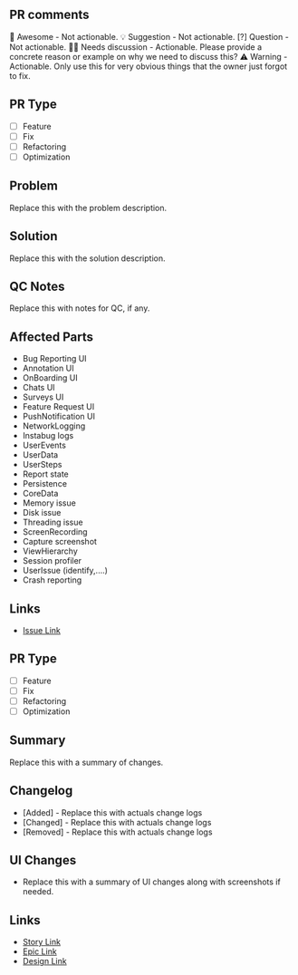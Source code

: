 ## PR comments 
👏 Awesome - Not actionable.
💡 Suggestion - Not actionable.
 [?] Question - Not actionable.
🙇‍♂️ Needs discussion - Actionable.
    Please provide a concrete reason or example on why we need to discuss this?
 ⚠️ Warning - Actionable.
    Only use this for very obvious things that the owner just forgot to fix. 
    
<!-- START OF PR TEMPLATE FOR FIXES -->
<!-- Please choose the type that accurately describes this PR -->
## PR Type
* [ ] Feature
* [ ] Fix
* [ ] Refactoring
* [ ] Optimization

<!-- Please give an accurate description of the problem fixed by this PR -->
## Problem
Replace this with the problem description.

<!-- Please describe the solution you used to fix this problem -->
## Solution
Replace this with the solution description.

<!-- Please add any extra notes for the QC team to help them with testing -->
## QC Notes
Replace this with notes for QC, if any.

<!-- This section should contain all the affected parts in the code to be covered by QC. Leave the affected parts and delete the rest. You can add other parts if it's not in this list -->
## Affected Parts
- Bug Reporting UI
- Annotation UI
- OnBoarding UI
- Chats UI
- Surveys UI
- Feature Request UI
- PushNotification UI
- NetworkLogging
- Instabug logs
- UserEvents
- UserData
- UserSteps
- Report state
- Persistence
- CoreData
- Memory issue
- Disk issue
- Threading issue
- ScreenRecording
- Capture screenshot
- ViewHierarchy
- Session profiler
- UserIssue (identify,....)
- Crash reporting

<!-- Please add any important links related to this PR in this section-->
## Links
- [Issue Link](url)
<!-- END OF PR TEMPLATE FOR FIXES -->

<!-- START OF PR TEMPLATE FOR NEW FEATURE -->

<!-- Please choose the type that accurately describes this PR -->
## PR Type
* [ ] Feature
* [ ] Fix
* [ ] Refactoring
* [ ] Optimization

<!-- Please give a summary of the changes introduced in this PR -->

## Summary
Replace this with a summary of changes.

<!-- Please list all the changes introduced in this PR. Kindly stick to the following format: 
"[TYPE] - Message" where type can be either Added, Changed, Deprecated, Removed or Fixed
The message should be descriptive and explain the motivation for making this change 
https://github.com/facebook/react-native/wiki/Changelog -->

## Changelog
- [Added] - Replace this with actuals change logs
- [Changed] - Replace this with actuals change logs
- [Removed] - Replace this with actuals change logs

<!-- Please add a summary of the UI changed introduced in this PR and include any screenshots or video recording in case the UI was changed -->

## UI Changes
- Replace this with a summary of UI changes along with screenshots if needed.

<!-- Please add any important links related to this PR in this section-->
## Links
- [Story Link](url)
- [Epic Link](url)
- [Design Link](url)

<!-- END OF PR TEMPLATE FOR NEW FEATURE -->

